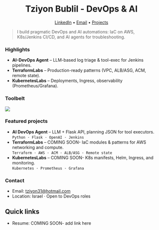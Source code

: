 <!-- Hero -->
<h1 align="center">Tziyon Bublil - DevOps & AI</h1>
<p align="center">
  <a href="https://www.linkedin.com/in/tziyon-bublil-190a8a373/">LinkedIn</a> •
  <a href="mailto:tziyon31@hotmail.com">Email</a> •
  <a href="https://github.com/tziyon31?tab=repositories">Projects</a>
</p>


> I build pragmatic DevOps and AI automations: IaC on AWS, K8s/Jenkins CI/CD, and AI agents for troubleshooting.

### Highlights
- **AI-DevOps Agent** – LLM-based log triage & tool-exec for Jenkins pipelines.  
- **TerraformLabs** – Production-ready patterns (VPC, ALB/ASG, ACM, remote state).  
- **KubernetesLabs** – Deployments, Ingress, observability (Prometheus/Grafana).

### Toolbelt
<p>
  <img src="https://skillicons.dev/icons?i=linux,bash,python,flask,docker,ansible,terraform,aws,kubernetes,jenkins,git,github,sqlite" />
</p>

### Featured projects
- **AI DevOps Agent** – LLM + Flask API, planning JSON for tool executors.  
  `Python · Flask · OpenAI · Jenkins`
- **TerraformLabs** – COMING SOON- IaC modules & patterns for AWS networking and compute.  
  `Terraform · AWS · ACM · ALB/ASG · Remote state`
- **KubernetesLabs** – COMING SOON- K8s manifests, Helm, Ingress, and monitoring.  
  `Kubernetes · Prometheus · Grafana`

### Contact
- Email: tziyon31@hotmail.com  
- Location: Israel · Open to DevOps roles
## Quick links
- Resume: COMING SOON- add link here
